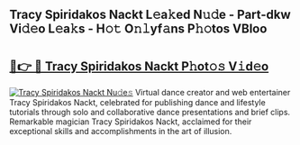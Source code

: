 ## Tracy Spiridakos Nackt L𝚎a𝚔ed N𝚞𝚍e - Part-dkw Vi𝚍𝚎o L𝚎a𝚔s - H𝚘𝚝 O𝚗𝚕yf𝚊ns P𝚑𝚘tos VBloo

# <h2><a href="http://kf7ru5c.oniu.top/?m=Tracy+Spiridakos+Nackt">🔗👉 🔴 Tracy Spiridakos Nackt P𝚑ot𝚘𝚜 V𝚒d𝚎o</a></h2>

[![Tracy Spiridakos Nackt Nu𝚍e𝚜](https://i.imgur.com/0qMVB7G.gif)](http://kf7ru5c.oniu.top/?m=Tracy+Spiridakos+Nackt)
Virtual dance creator and web entertainer Tracy Spiridakos Nackt, celebrated for publishing dance and lifestyle tutorials through solo and collaborative dance presentations and brief clips. Remarkable magician Tracy Spiridakos Nackt, acclaimed for their exceptional skills and accomplishments in the art of illusion.  
